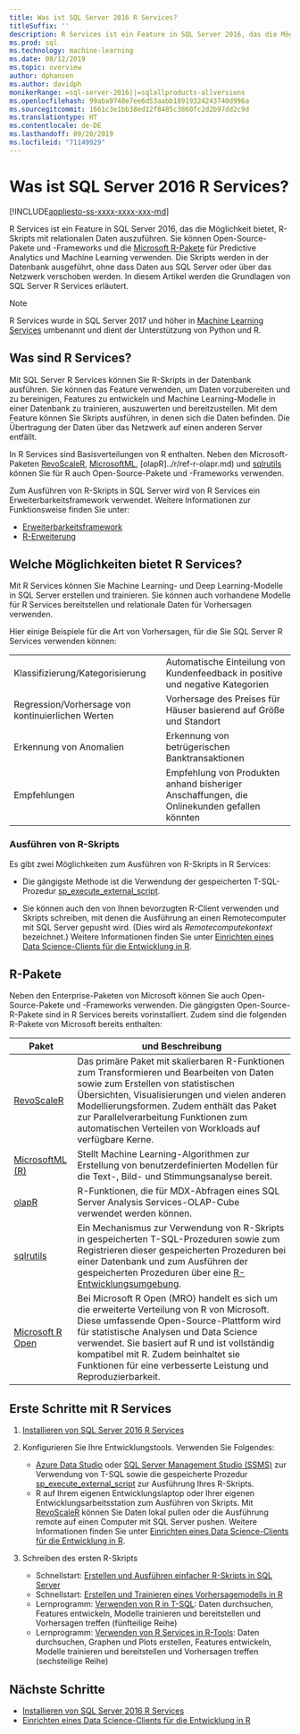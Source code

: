 ```yaml
---
title: Was ist SQL Server 2016 R Services?
titleSuffix: ''
description: R Services ist ein Feature in SQL Server 2016, das die Möglichkeit bietet, R-Skripts mit relationalen Daten auszuführen. Sie können Open-Source-Pakete und -Frameworks und die Microsoft R-Pakete für Predictive Analytics und Machine Learning verwenden. Die Skripts werden in der Datenbank ausgeführt, ohne dass Daten aus SQL Server oder über das Netzwerk verschoben werden. In diesem Artikel werden die Grundlagen von SQL Server R Services erläutert.
ms.prod: sql
ms.technology: machine-learning
ms.date: 08/12/2019
ms.topic: overview
author: dphansen
ms.author: davidph
monikerRange: =sql-server-2016||=sqlallproducts-allversions
ms.openlocfilehash: 99aba9748e7ee6d53aabb18919324243740d996a
ms.sourcegitcommit: 1661c3e1bb38ed12f8485c3860fc2d2b97dd2c9d
ms.translationtype: HT
ms.contentlocale: de-DE
ms.lasthandoff: 09/20/2019
ms.locfileid: "71149929"
---
```

# <a name="what-is-sql-server-2016-r-services"></a>Was ist SQL Server 2016 R Services?
[!INCLUDE[appliesto-ss-xxxx-xxxx-xxx-md](../../includes/appliesto-ss-xxxx-xxxx-xxx-md.md)]

R Services ist ein Feature in SQL Server 2016, das die Möglichkeit bietet, R-Skripts mit relationalen Daten auszuführen. Sie können Open-Source-Pakete und -Frameworks und die [Microsoft R-Pakete](#packages) für Predictive Analytics und Machine Learning verwenden. Die Skripts werden in der Datenbank ausgeführt, ohne dass Daten aus SQL Server oder über das Netzwerk verschoben werden. In diesem Artikel werden die Grundlagen von SQL Server R Services erläutert.

> [!Note]
> R Services wurde in SQL Server 2017 und höher in [Machine Learning Services](../what-is-sql-server-machine-learning.md) umbenannt und dient der Unterstützung von Python und R.

## <a name="what-is-r-services"></a>Was sind R Services?

Mit SQL Server R Services können Sie R-Skripts in der Datenbank ausführen. Sie können das Feature verwenden, um Daten vorzubereiten und zu bereinigen, Features zu entwickeln und Machine Learning-Modelle in einer Datenbank zu trainieren, auszuwerten und bereitzustellen. Mit dem Feature können Sie Skripts ausführen, in denen sich die Daten befinden. Die Übertragung der Daten über das Netzwerk auf einen anderen Server entfällt.

In R Services sind Basisverteilungen von R enthalten. Neben den Microsoft-Paketen [RevoScaleR](../r/ref-r-revoscaler.md), [MicrosoftML](../r/ref-r-microsoftml.md), [olapR]../r/ref-r-olapr.md) und [sqlrutils](../r/ref-r-sqlrutils.md) können Sie für R auch Open-Source-Pakete und -Frameworks verwenden.

Zum Ausführen von R-Skripts in SQL Server wird von R Services ein Erweiterbarkeitsframework verwendet. Weitere Informationen zur Funktionsweise finden Sie unter:

+ [Erweiterbarkeitsframework](../concepts/extensibility-framework.md)
+ [R-Erweiterung](../concepts/extension-r.md)

## <a name="what-can-i-do-with-r-services"></a>Welche Möglichkeiten bietet R Services?

Mit R Services können Sie Machine Learning- und Deep Learning-Modelle in SQL Server erstellen und trainieren. Sie können auch vorhandene Modelle für R Services bereitstellen und relationale Daten für Vorhersagen verwenden.

Hier einige Beispiele für die Art von Vorhersagen, für die Sie SQL Server R Services verwenden können:

|||
|-|-|
|Klassifizierung/Kategorisierung|Automatische Einteilung von Kundenfeedback in positive und negative Kategorien|
|Regression/Vorhersage von kontinuierlichen Werten|Vorhersage des Preises für Häuser basierend auf Größe und Standort|
|Erkennung von Anomalien|Erkennung von betrügerischen Banktransaktionen |
|Empfehlungen|Empfehlung von Produkten anhand bisheriger Anschaffungen, die Onlinekunden gefallen könnten|

### <a name="how-to-execute-r-scripts"></a>Ausführen von R-Skripts

Es gibt zwei Möglichkeiten zum Ausführen von R-Skripts in R Services:

+ Die gängigste Methode ist die Verwendung der gespeicherten T-SQL-Prozedur [sp_execute_external_script](../../relational-databases/system-stored-procedures/sp-execute-external-script-transact-sql.md).

+ Sie können auch den von Ihnen bevorzugten R-Client verwenden und Skripts schreiben, mit denen die Ausführung an einen Remotecomputer mit SQL Server gepusht wird. (Dies wird als *Remotecomputekontext* bezeichnet.) Weitere Informationen finden Sie unter [Einrichten eines Data Science-Clients für die Entwicklung in R](../r/set-up-a-data-science-client.md).

<a name="packages"></a>

## <a name="r-packages"></a>R-Pakete

Neben den Enterprise-Paketen von Microsoft können Sie auch Open-Source-Pakete und -Frameworks verwenden. Die gängigsten Open-Source-R-Pakete sind in R Services bereits vorinstalliert. Zudem sind die folgenden R-Pakete von Microsoft bereits enthalten:

| Paket | und Beschreibung |
|-|-|
| [RevoScaleR](../r/ref-r-revoscaler.md) | Das primäre Paket mit skalierbaren R-Funktionen zum Transformieren und Bearbeiten von Daten sowie zum Erstellen von statistischen Übersichten, Visualisierungen und vielen anderen Modellierungsformen. Zudem enthält das Paket zur Parallelverarbeitung Funktionen zum automatischen Verteilen von Workloads auf verfügbare Kerne. |
| [MicrosoftML (R)](../r/ref-r-microsoftml.md) | Stellt Machine Learning-Algorithmen zur Erstellung von benutzerdefinierten Modellen für die Text-, Bild- und Stimmungsanalyse bereit. |
| [olapR](../r/ref-r-olapr.md) | R-Funktionen, die für MDX-Abfragen eines SQL Server Analysis Services-OLAP-Cube verwendet werden können. |
| [sqlrutils](../r/ref-r-sqlrutils.md) | Ein Mechanismus zur Verwendung von R-Skripts in gespeicherten T-SQL-Prozeduren sowie zum Registrieren dieser gespeicherten Prozeduren bei einer Datenbank und zum Ausführen der gespeicherten Prozeduren über eine [R-Entwicklungsumgebung](../r/set-up-a-data-science-client.md). |
| [Microsoft R Open](https://mran.microsoft.com/rro) | Bei Microsoft R Open (MRO) handelt es sich um die erweiterte Verteilung von R von Microsoft. Diese umfassende Open-Source-Plattform wird für statistische Analysen und Data Science verwendet. Sie basiert auf R und ist vollständig kompatibel mit R. Zudem beinhaltet sie Funktionen für eine verbesserte Leistung und Reproduzierbarkeit. |

## <a name="how-do-i-get-started-with-rservices"></a>Erste Schritte mit R Services

1. [Installieren von SQL Server 2016 R Services](../install/sql-r-services-windows-install.md)

1. Konfigurieren Sie Ihre Entwicklungstools. Verwenden Sie Folgendes:

    + [Azure Data Studio](../../azure-data-studio/what-is.md) oder [SQL Server Management Studio (SSMS)](../../ssms/sql-server-management-studio-ssms.md) zur Verwendung von T-SQL sowie die gespeicherte Prozedur [sp_execute_external_script](../../relational-databases/system-stored-procedures/sp-execute-external-script-transact-sql.md) zur Ausführung Ihres R-Skripts.
    + R auf Ihrem eigenen Entwicklungslaptop oder Ihrer eigenen Entwicklungsarbeitsstation zum Ausführen von Skripts. Mit [RevoScaleR](../r/ref-r-revoscaler.md) können Sie Daten lokal pullen oder die Ausführung remote auf einen Computer mit SQL Server pushen. Weitere Informationen finden Sie unter [Einrichten eines Data Science-Clients für die Entwicklung in R](../r/set-up-a-data-science-client.md).

1. Schreiben des ersten R-Skripts

    + Schnellstart: [Erstellen und Ausführen einfacher R-Skripts in SQL Server](../tutorials/quickstart-r-create-script.md)
    + Schnellstart: [Erstellen und Trainieren eines Vorhersagemodells in R](../tutorials/quickstart-r-train-score-model.md)
    + Lernprogramm: [Verwenden von R in T-SQL](../tutorials/sqldev-in-database-r-for-sql-developers.md): Daten durchsuchen, Features entwickeln, Modelle trainieren und bereitstellen und Vorhersagen treffen (fünfteilige Reihe)
    + Lernprogramm: [Verwenden von R Services in R-Tools](../tutorials/walkthrough-data-science-end-to-end-walkthrough.md): Daten durchsuchen, Graphen und Plots erstellen, Features entwickeln, Modelle trainieren und bereitstellen und Vorhersagen treffen (sechsteilige Reihe)

## <a name="next-steps"></a>Nächste Schritte

+ [Installieren von SQL Server 2016 R Services](../install/sql-r-services-windows-install.md)
+ [Einrichten eines Data Science-Clients für die Entwicklung in R](../r/set-up-a-data-science-client.md)